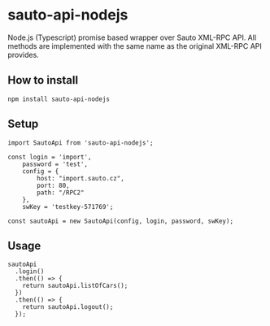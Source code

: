 # sauto-api-nodejs

Node.js (Typescript) promise based wrapper over Sauto XML-RPC API. All methods are implemented with the same name as the original XML-RPC API provides.

## How to install

```
npm install sauto-api-nodejs
```

## Setup

```
import SautoApi from 'sauto-api-nodejs';

const login = 'import',
    password = 'test',
    config = {
        host: "import.sauto.cz",
        port: 80,
        path: "/RPC2"
    },
    swKey = 'testkey-571769';

const sautoApi = new SautoApi(config, login, password, swKey);
```

## Usage

```
sautoApi
  .login()
  .then(() => {
    return sautoApi.listOfCars();
  })
  .then(() => {
    return sautoApi.logout();
  });
```
